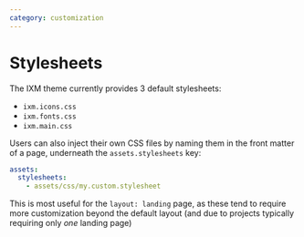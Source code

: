 ```yaml
---
category: customization
---
```


# Stylesheets

The IXM theme currently provides 3 default stylesheets:
 - `ixm.icons.css`
 - `ixm.fonts.css`
 - `ixm.main.css`

Users can also inject their own CSS files by naming them in the front matter of
a page, underneath the `assets.stylesheets` key:

```yaml
assets:
  stylesheets:
    - assets/css/my.custom.stylesheet
```

This is most useful for the `layout: landing` page, as these tend to require
more customization beyond the default layout (and due to projects typically
requiring only *one* landing page)
